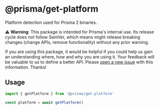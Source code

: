 # @prisma/get-platform

Platform detection used for Prisma 2 binaries.

⚠️ **Warning**: This package is intended for Prisma's internal use.
Its release cycle does not follow SemVer, which means might release breaking changes (change APIs, remove functionality) without any prior warning.

If you are using this package, it would be helpful if you could help us gain an understanding where, how and why you are using it. Your feedback will be valuable to us to define a better API. Please [open a new issue](https://github.com/prisma/prisma/issues/new) with this information. Thanks!

## Usage

```ts
import { getPlatform } from '@prisma/get-platform'

const platform = await getPlatform()
```
